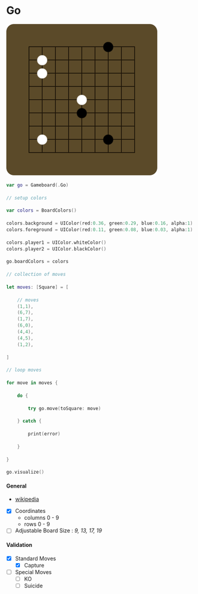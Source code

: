 # Go

![Go](./images/go.png?raw=true)

```swift
var go = Gameboard(.Go)

// setup colors

var colors = BoardColors()

colors.background = UIColor(red:0.36, green:0.29, blue:0.16, alpha:1)
colors.foreground = UIColor(red:0.11, green:0.08, blue:0.03, alpha:1)

colors.player1 = UIColor.whiteColor()
colors.player2 = UIColor.blackColor()

go.boardColors = colors

// collection of moves

let moves: [Square] = [
    
    // moves
    (1,1),
    (6,7),
    (1,7),
    (6,0),
    (4,4),
    (4,5),
    (1,2),
    
]

// loop moves

for move in moves {
    
    do {
        
        try go.move(toSquare: move)
        
    } catch {
        
        print(error)
        
    }
    
}

go.visualize()
```

#### General

- [wikipedia](https://en.wikipedia.org/wiki/Go_(game))
- [x] Coordinates
	- columns 0 - 9
	- rows 0 - 9
- [ ] Adjustable Board Size : *9, 13, 17, 19*

#### Validation

- [x] Standard Moves
	- [x] Capture

- [ ] Special Moves
	- [ ] KO
	- [ ] Suicide
